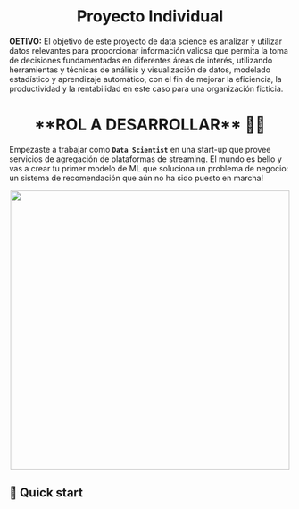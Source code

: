 <h1 align="center">
Proyecto Individual 
</h1>

**OETIVO:**
El objetivo de este proyecto de data science es analizar y utilizar datos relevantes para proporcionar información valiosa que permita la toma de decisiones fundamentadas en diferentes áreas de interés, utilizando herramientas y técnicas de análisis y visualización de datos, modelado estadístico y aprendizaje automático, con el fin de mejorar la eficiencia, la productividad y la rentabilidad en este caso para una organización ficticia.

<h1 align="center">
**ROL A DESARROLLAR** 👨‍💻
</h1>

Empezaste a trabajar como **`Data Scientist`** en una start-up que provee servicios de agregación de plataformas de streaming. El mundo es bello y vas a crear tu primer modelo de ML que soluciona un problema de negocio: un sistema de recomendación que aún no ha sido puesto en marcha!

<p align="center">
<img src="https://github.com/HX-PRomero/PI_ML_OPS/blob/main/src/DiagramaConceptualDelFlujoDeProcesos.png"  height=500>
</p>



## 🚀 Quick start
